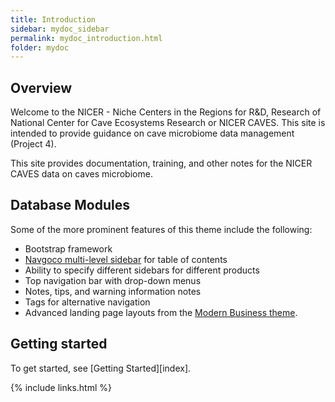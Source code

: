 ```yaml
---
title: Introduction
sidebar: mydoc_sidebar
permalink: mydoc_introduction.html
folder: mydoc
---
```


## Overview

Welcome to the NICER - Niche Centers in the Regions for R&D, Research of National Center for Cave Ecosystems Research or NICER CAVES.  This site is intended to provide guidance on cave microbiome data management (Project 4).

This site provides documentation, training, and other notes for the NICER CAVES data on caves microbiome. 

## Database Modules

Some of the more prominent features of this theme include the following:

* Bootstrap framework
* [Navgoco multi-level sidebar](http://www.komposta.net/article/navgoco) for table of contents
* Ability to specify different sidebars for different products
* Top navigation bar with drop-down menus
* Notes, tips, and warning information notes
* Tags for alternative navigation
* Advanced landing page layouts from the [Modern Business theme](http://startbootstrap.com/template-overviews/modern-business/).

## Getting started

To get started, see [Getting Started][index].

{% include links.html %}
